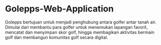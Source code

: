 # Golepps-Web-Application
Golepps bertujuan untuk menjadi penghubung antara golfer antar tanah air. Dimulai dari membantu para golfer untuk menemukan lapangan favorit, mencatat dan menyimpan skor golf, hingga membagikan aktivitas bermain golf dan membangun komunitas golf secara digital.
